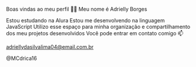 Boas vindas ao meu perfil 💙💙
Meu nome é Adrielly Borges

Estou estudando na Alura
Estou me desenvolvendo na linguagem JavaScript
Utilizo esse espaço para minha organização e compartilhamento dos meu projetos desenvolvidos
Você pode entrar em contato comigo 📫

adriellydasilvalima04@email.com.br

@MCdrica16
